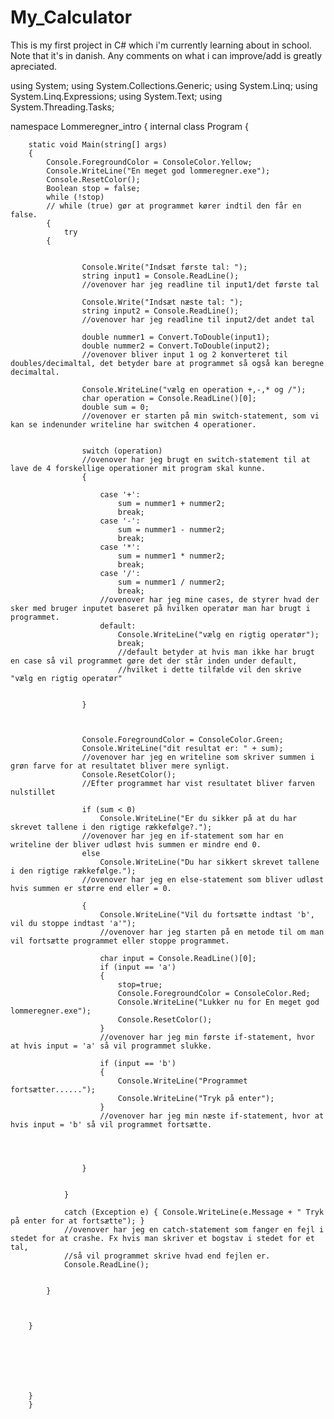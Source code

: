 # My_Calculator
This is my first project in C# which i'm currently learning about in school. Note that it's in danish. Any comments on what i can improve/add is greatly apreciated.

using System;
using System.Collections.Generic;
using System.Linq;
using System.Linq.Expressions;
using System.Text;
using System.Threading.Tasks;

namespace Lommeregner_intro
{
    internal class Program
    {
        

        static void Main(string[] args)
        {
            Console.ForegroundColor = ConsoleColor.Yellow;
            Console.WriteLine("En meget god lommeregner.exe");
            Console.ResetColor();
            Boolean stop = false;
            while (!stop)
            // while (true) gør at programmet kører indtil den får en false.
            {
                try
            {


                    Console.Write("Indsæt første tal: ");
                    string input1 = Console.ReadLine();
                    //ovenover har jeg readline til input1/det første tal

                    Console.Write("Indsæt næste tal: ");
                    string input2 = Console.ReadLine();
                    //ovenover har jeg readline til input2/det andet tal

                    double nummer1 = Convert.ToDouble(input1);
                    double nummer2 = Convert.ToDouble(input2);
                    //ovenover bliver input 1 og 2 konverteret til doubles/decimaltal, det betyder bare at programmet så også kan beregne decimaltal.

                    Console.WriteLine("vælg en operation +,-,* og /");
                    char operation = Console.ReadLine()[0];
                    double sum = 0;
                    //ovenover er starten på min switch-statement, som vi kan se indenunder writeline har switchen 4 operationer.


                    switch (operation)
                    //ovenover har jeg brugt en switch-statement til at lave de 4 forskellige operationer mit program skal kunne. 
                    {

                        case '+':
                            sum = nummer1 + nummer2;
                            break;
                        case '-':
                            sum = nummer1 - nummer2;
                            break;
                        case '*':
                            sum = nummer1 * nummer2;
                            break;
                        case '/':
                            sum = nummer1 / nummer2;
                            break;
                        //ovenover har jeg mine cases, de styrer hvad der sker med bruger inputet baseret på hvilken operatør man har brugt i programmet.
                        default:
                            Console.WriteLine("vælg en rigtig operatør");
                            break;
                            //default betyder at hvis man ikke har brugt en case så vil programmet gøre det der står inden under default,
                            //hvilket i dette tilfælde vil den skrive "vælg en rigtig operatør"


                    }



                    Console.ForegroundColor = ConsoleColor.Green;
                    Console.WriteLine("dit resultat er: " + sum);
                    //ovenover har jeg en writeline som skriver summen i grøn farve for at resultatet bliver mere synligt. 
                    Console.ResetColor();
                    //Efter programmet har vist resultatet bliver farven nulstillet

                    if (sum < 0)
                        Console.WriteLine("Er du sikker på at du har skrevet tallene i den rigtige rækkefølge?.");
                    //ovenover har jeg en if-statement som har en writeline der bliver udløst hvis summen er mindre end 0.
                    else
                        Console.WriteLine("Du har sikkert skrevet tallene i den rigtige rækkefølge.");
                    //ovenover har jeg en else-statement som bliver udløst hvis summen er større end eller = 0.

                    {
                        Console.WriteLine("Vil du fortsætte indtast 'b', vil du stoppe indtast 'a'");
                        //ovenover har jeg starten på en metode til om man vil fortsætte programmet eller stoppe programmet.
                        
                        char input = Console.ReadLine()[0];
                        if (input == 'a')
                        {
                            stop=true;
                            Console.ForegroundColor = ConsoleColor.Red;
                            Console.WriteLine("Lukker nu for En meget god lommeregner.exe");
                            Console.ResetColor();
                        }
                        //ovenover har jeg min første if-statement, hvor at hvis input = 'a' så vil programmet slukke.

                        if (input == 'b')
                        {
                            Console.WriteLine("Programmet fortsætter......");
                            Console.WriteLine("Tryk på enter");
                        }
                        //ovenover har jeg min næste if-statement, hvor at hvis input = 'b' så vil programmet fortsætte.

                    


                    }


                }

                catch (Exception e) { Console.WriteLine(e.Message + " Tryk på enter for at fortsætte"); }
                //ovenover har jeg en catch-statement som fanger en fejl i stedet for at crashe. Fx hvis man skriver et bogstav i stedet for et tal,
                //så vil programmet skrive hvad end fejlen er.
                Console.ReadLine();


            }
            


        }


            




        }
        }
  



